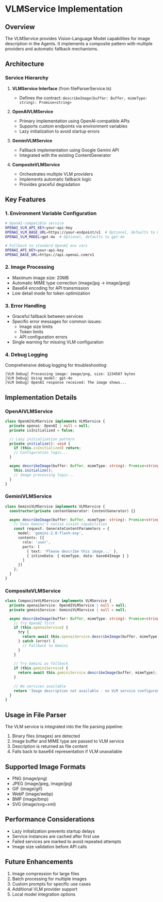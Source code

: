 # VLMService Implementation

## Overview
The VLMService provides Vision-Language Model capabilities for image description in the Agents. It implements a composite pattern with multiple providers and automatic fallback mechanisms.

## Architecture

### Service Hierarchy
1. **VLMService Interface** (from fileParserService.ts)
   - Defines the contract: `describeImage(buffer: Buffer, mimeType: string): Promise<string>`

2. **OpenAIVLMService**
   - Primary implementation using OpenAI-compatible APIs
   - Supports custom endpoints via environment variables
   - Lazy initialization to avoid startup errors

3. **GeminiVLMService**
   - Fallback implementation using Google Gemini API
   - Integrated with the existing ContentGenerator

4. **CompositeVLMService**
   - Orchestrates multiple VLM providers
   - Implements automatic fallback logic
   - Provides graceful degradation

## Key Features

### 1. Environment Variable Configuration
```bash
# OpenAI-compatible service
OPENAI_VLM_API_KEY=your-api-key
OPENAI_VLM_BASE_URL=https://your-endpoint/v1  # Optional, defaults to OpenAI
OPENAI_VLM_MODEL=gpt-4o  # Optional, defaults to gpt-4o

# Fallback to standard OpenAI env vars
OPENAI_API_KEY=your-api-key
OPENAI_BASE_URL=https://api.openai.com/v1
```

### 2. Image Processing
- Maximum image size: 20MB
- Automatic MIME type correction (image/jpg → image/jpeg)
- Base64 encoding for API transmission
- Low detail mode for token optimization

### 3. Error Handling
- Graceful fallback between services
- Specific error messages for common issues:
  - Image size limits
  - Token limits
  - API configuration errors
- Single warning for missing VLM configuration

### 4. Debug Logging
Comprehensive debug logging for troubleshooting:
```
[VLM Debug] Processing image: image/png, size: 1234567 bytes
[VLM Debug] Using model: gpt-4o
[VLM Debug] OpenAI response received: The image shows...
```

## Implementation Details

### OpenAIVLMService
```typescript
class OpenAIVLMService implements VLMService {
  private openai: OpenAI | null = null;
  private isInitialized = false;

  // Lazy initialization pattern
  private initialize(): void {
    if (this.isInitialized) return;
    // Configuration logic...
  }

  async describeImage(buffer: Buffer, mimeType: string): Promise<string> {
    this.initialize();
    // Image processing logic...
  }
}
```

### GeminiVLMService
```typescript
class GeminiVLMService implements VLMService {
  constructor(private contentGenerator: ContentGenerator) {}

  async describeImage(buffer: Buffer, mimeType: string): Promise<string> {
    // Uses Gemini's native vision capabilities
    const request: GenerateContentParameters = {
      model: 'gemini-2.0-flash-exp',
      contents: [{
        role: 'user',
        parts: [
          { text: 'Please describe this image...' },
          { inlineData: { mimeType, data: base64Image } }
        ]
      }]
    };
  }
}
```

### CompositeVLMService
```typescript
class CompositeVLMService implements VLMService {
  private openaiService: OpenAIVLMService | null = null;
  private geminiService: GeminiVLMService | null = null;

  async describeImage(buffer: Buffer, mimeType: string): Promise<string> {
    // Try OpenAI first
    if (this.openaiService) {
      try {
        return await this.openaiService.describeImage(buffer, mimeType);
      } catch (error) {
        // Fallback to Gemini
      }
    }
    
    // Try Gemini as fallback
    if (this.geminiService) {
      return await this.geminiService.describeImage(buffer, mimeType);
    }
    
    // No services available
    return 'Image description not available - no VLM service configured';
  }
}
```

## Usage in File Parser

The VLM service is integrated into the file parsing pipeline:

1. Binary files (images) are detected
2. Image buffer and MIME type are passed to VLM service
3. Description is returned as file content
4. Falls back to base64 representation if VLM unavailable

## Supported Image Formats
- PNG (image/png)
- JPEG (image/jpeg, image/jpg)
- GIF (image/gif)
- WebP (image/webp)
- BMP (image/bmp)
- SVG (image/svg+xml)

## Performance Considerations
- Lazy initialization prevents startup delays
- Service instances are cached after first use
- Failed services are marked to avoid repeated attempts
- Image size validation before API calls

## Future Enhancements
1. Image compression for large files
2. Batch processing for multiple images
3. Custom prompts for specific use cases
4. Additional VLM provider support
5. Local model integration options